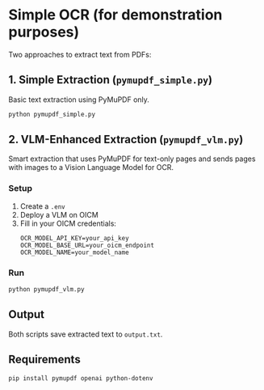 # Simple OCR (for demonstration purposes)

Two approaches to extract text from PDFs:

## 1. Simple Extraction (`pymupdf_simple.py`)
Basic text extraction using PyMuPDF only.

```bash
python pymupdf_simple.py
```

## 2. VLM-Enhanced Extraction (`pymupdf_vlm.py`)
Smart extraction that uses PyMuPDF for text-only pages and sends pages with images to a Vision Language Model for OCR.

### Setup
1. Create a `.env`
2. Deploy a VLM on OICM
3. Fill in your OICM credentials:
   ```
   OCR_MODEL_API_KEY=your_api_key
   OCR_MODEL_BASE_URL=your_oicm_endpoint
   OCR_MODEL_NAME=your_model_name
   ```

### Run
```bash
python pymupdf_vlm.py
```

## Output
Both scripts save extracted text to `output.txt`.

## Requirements
```bash
pip install pymupdf openai python-dotenv
```
